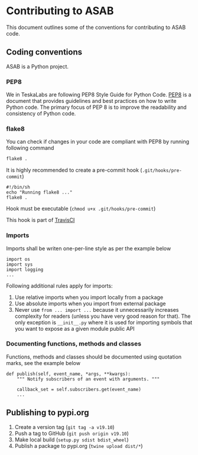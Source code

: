 # Contributing to ASAB


This document outlines some of the conventions for contributing to ASAB code.


## Coding conventions

ASAB is a Python project.


### PEP8

We in TeskaLabs are following PEP8 Style Guide for Python Code.
[PEP8](https://www.python.org/dev/peps/pep-0008/) is a document that provides guidelines and
best practices on how to write Python code. The primary focus of PEP 8 is to improve the readability
and consistency of Python code.


### flake8
You can check if changes in your code are compliant with PEP8 by running following command

```bash
flake8 .
```

It is highly recommended to create a pre-commit hook  (`.git/hooks/pre-commit`)

```
#!/bin/sh
echo "Running flake8 ..."
flake8 .
```

Hook must be executable (`chmod u+x .git/hooks/pre-commit`)

This hook is part of [TravisCI](https://travis-ci.com/TeskaLabs/asab/)


### Imports

Imports shall be writen one-per-line style as per the example below

```
import os
import sys
import logging
...
```

Following additional rules apply for imports:

1. Use relative imports when you import locally from a package
2. Use absolute imports when you import from external package
3. Never use `from ... import ...` because it unnecessarily increases complexity for readers
(unless you have very good reason for that). The only exception is `__init__.py` where it is
used for importing symbols that you want to expose as a given module public API

### Documenting functions, methods and classes

Functions, methods and classes should be documented using quotation marks, see the example below

```
def publish(self, event_name, *args, **kwargs):
	""" Notify subscribers of an event with arguments. """

	callback_set = self.subscribers.get(event_name)
	...
```


## Publishing to pypi.org

1. Create a version tag (`git tag -a v19.10`)
1. Push a tag to GitHub (`git push origin v19.10`)
1. Make local build (`setup.py sdist bdist_wheel`)
1. Publish a package to pypi.org (`twine upload dist/*`)
